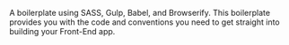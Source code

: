 A boilerplate using SASS, Gulp, Babel, and Browserify. This boilerplate provides you with the code and conventions you need to get straight into building your Front-End app.